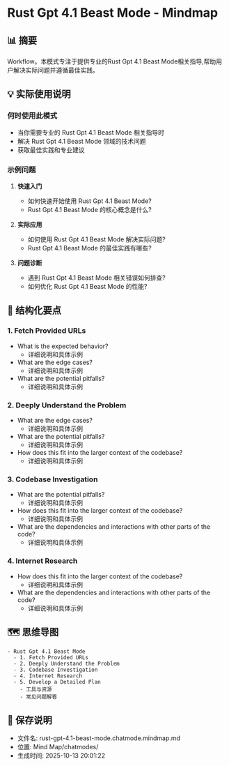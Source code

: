 # Rust Gpt 4.1 Beast Mode - Mindmap

## 📊 摘要
Workflow。本模式专注于提供专业的Rust Gpt 4.1 Beast Mode相关指导,帮助用户解决实际问题并遵循最佳实践。

## 💡 实际使用说明

### 何时使用此模式
- 当你需要专业的 Rust Gpt 4.1 Beast Mode 相关指导时
- 解决 Rust Gpt 4.1 Beast Mode 领域的技术问题
- 获取最佳实践和专业建议

### 示例问题

1. **快速入门**
   - 如何快速开始使用 Rust Gpt 4.1 Beast Mode?
   - Rust Gpt 4.1 Beast Mode 的核心概念是什么?

2. **实际应用**
   - 如何使用 Rust Gpt 4.1 Beast Mode 解决实际问题?
   - Rust Gpt 4.1 Beast Mode 的最佳实践有哪些?

3. **问题诊断**
   - 遇到 Rust Gpt 4.1 Beast Mode 相关错误如何排查?
   - 如何优化 Rust Gpt 4.1 Beast Mode 的性能?

## 📝 结构化要点

### 1. Fetch Provided URLs
- What is the expected behavior?
  - 详细说明和具体示例
- What are the edge cases?
  - 详细说明和具体示例
- What are the potential pitfalls?
  - 详细说明和具体示例

### 2. Deeply Understand the Problem
- What are the edge cases?
  - 详细说明和具体示例
- What are the potential pitfalls?
  - 详细说明和具体示例
- How does this fit into the larger context of the codebase?
  - 详细说明和具体示例

### 3. Codebase Investigation
- What are the potential pitfalls?
  - 详细说明和具体示例
- How does this fit into the larger context of the codebase?
  - 详细说明和具体示例
- What are the dependencies and interactions with other parts of the code?
  - 详细说明和具体示例

### 4. Internet Research
- How does this fit into the larger context of the codebase?
  - 详细说明和具体示例
- What are the dependencies and interactions with other parts of the code?
  - 详细说明和具体示例


## 🗺️ 思维导图

```mindmap
- Rust Gpt 4.1 Beast Mode
  - 1. Fetch Provided URLs
  - 2. Deeply Understand the Problem
  - 3. Codebase Investigation
  - 4. Internet Research
  - 5. Develop a Detailed Plan
    - 工具与资源
    - 常见问题解答
```

## 💾 保存说明
- 文件名: rust-gpt-4.1-beast-mode.chatmode.mindmap.md
- 位置: Mind Map/chatmodes/
- 生成时间: 2025-10-13 20:01:22
